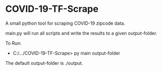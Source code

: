 # COVID-19-TF-Scrape
A small python tool for scraping COVID-19 zipcode data.

main.py will run all scripts and write the results to a given output-folder.

To Run:
- C:/.../COVID-19-TF-Scrape> py main output-folder

The default output-folder is ./output.